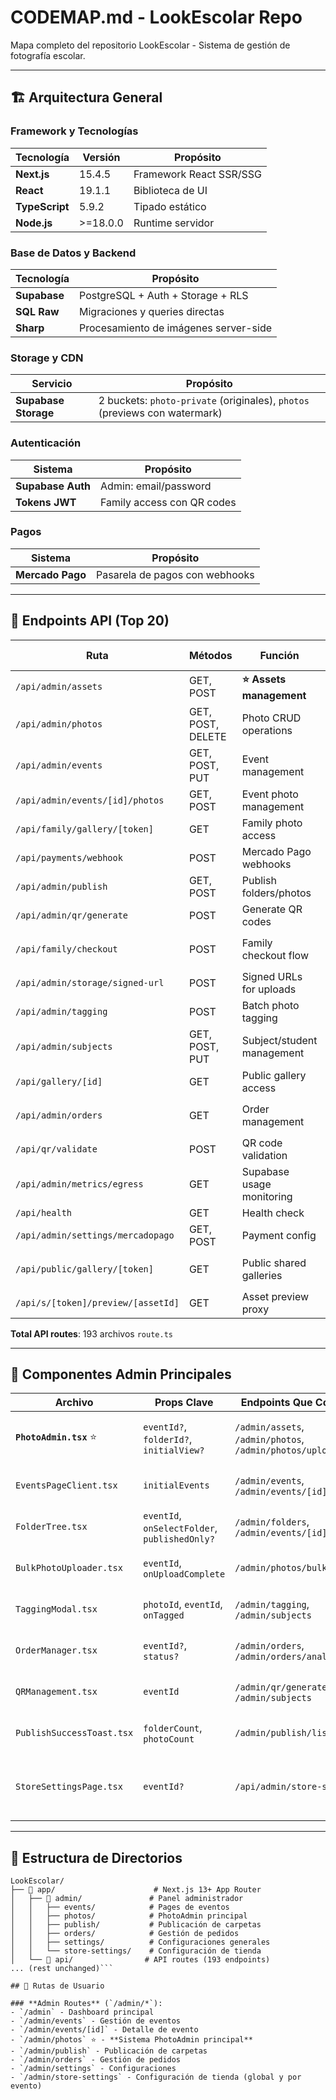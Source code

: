 # CODEMAP.md - LookEscolar Repo

Mapa completo del repositorio LookEscolar - Sistema de gestión de fotografía escolar.

---

## 🏗️ Arquitectura General

### **Framework y Tecnologías**
| Tecnología | Versión | Propósito |
|------------|---------|-----------|
| **Next.js** | 15.4.5 | Framework React SSR/SSG |
| **React** | 19.1.1 | Biblioteca de UI |
| **TypeScript** | 5.9.2 | Tipado estático |
| **Node.js** | >=18.0.0 | Runtime servidor |

### **Base de Datos y Backend**
| Tecnología | Propósito |
|------------|-----------|
| **Supabase** | PostgreSQL + Auth + Storage + RLS |
| **SQL Raw** | Migraciones y queries directas |
| **Sharp** | Procesamiento de imágenes server-side |

### **Storage y CDN**
| Servicio | Propósito |
|----------|-----------|
| **Supabase Storage** | 2 buckets: `photo-private` (originales), `photos` (previews con watermark) |

### **Autenticación**
| Sistema | Propósito |
|---------|-----------|
| **Supabase Auth** | Admin: email/password |
| **Tokens JWT** | Family access con QR codes |

### **Pagos**
| Sistema | Propósito |
|---------|-----------|
| **Mercado Pago** | Pasarela de pagos con webhooks |

---

## 🔌 Endpoints API (Top 20)

| **Ruta** | **Métodos** | **Función** | **Tablas Principales** |
|----------|-------------|-------------|------------------------|
| `/api/admin/assets` | GET, POST | **⭐ Assets management** | `assets`, `folders` |
| `/api/admin/photos` | GET, POST, DELETE | Photo CRUD operations | `photos`, `photo_subjects` |
| `/api/admin/events` | GET, POST, PUT | Event management | `events`, `subjects` |
| `/api/admin/events/[id]/photos` | GET, POST | Event photo management | `photos`, `events` |
| `/api/family/gallery/[token]` | GET | Family photo access | `subjects`, `photos`, `orders` |
| `/api/payments/webhook` | POST | Mercado Pago webhooks | `orders`, `order_items` |
| `/api/admin/publish` | GET, POST | Publish folders/photos | `folders`, `assets`, `tokens` |
| `/api/admin/qr/generate` | POST | Generate QR codes | `subjects`, `events` |
| `/api/family/checkout` | POST | Family checkout flow | `orders`, `order_items`, `subjects` |
| `/api/admin/storage/signed-url` | POST | Signed URLs for uploads | `photos`, `assets` |
| `/api/admin/tagging` | POST | Batch photo tagging | `photos`, `photo_subjects` |
| `/api/admin/subjects` | GET, POST, PUT | Subject/student management | `subjects`, `events` |
| `/api/gallery/[id]` | GET | Public gallery access | `events`, `photos` |
| `/api/admin/orders` | GET | Order management | `orders`, `order_items`, `subjects` |
| `/api/qr/validate` | POST | QR code validation | `subjects`, `events` |
| `/api/admin/metrics/egress` | GET | Supabase usage monitoring | `egress_metrics` |
| `/api/health` | GET | Health check | - |
| `/api/admin/settings/mercadopago` | GET, POST | Payment config | `app_settings` |
| `/api/public/gallery/[token]` | GET | Public shared galleries | `tokens`, `folders`, `assets` |
| `/api/s/[token]/preview/[assetId]` | GET | Asset preview proxy | `assets`, `tokens` |

**Total API routes**: 193 archivos `route.ts`

---

## 🎯 Componentes Admin Principales

| **Archivo** | **Props Clave** | **Endpoints Que Consume** | **Propósito** |
|-------------|-----------------|----------------------------|---------------|
| **`PhotoAdmin.tsx`** ⭐ | `eventId?`, `folderId?`, `initialView?` | `/admin/assets`, `/admin/photos`, `/admin/photos/upload` | Sistema unificado de gestión de fotos |
| `EventsPageClient.tsx` | `initialEvents` | `/admin/events`, `/admin/events/[id]` | Lista y gestión de eventos |
| `FolderTree.tsx` | `eventId`, `onSelectFolder`, `publishedOnly?` | `/admin/folders`, `/admin/events/[id]/folders` | Navegación jerárquica de carpetas |
| `BulkPhotoUploader.tsx` | `eventId`, `onUploadComplete` | `/admin/photos/bulk-upload` | Subida masiva de fotos |
| `TaggingModal.tsx` | `photoId`, `eventId`, `onTagged` | `/admin/tagging`, `/admin/subjects` | Etiquetado de fotos con estudiantes |
| `OrderManager.tsx` | `eventId?`, `status?` | `/admin/orders`, `/admin/orders/analytics` | Gestión de pedidos de familias |
| `QRManagement.tsx` | `eventId` | `/admin/qr/generate`, `/admin/subjects` | Generación y gestión de QR codes |
| `PublishSuccessToast.tsx` | `folderCount`, `photoCount` | `/admin/publish/list` | Feedback de publicación exitosa |
| `StoreSettingsPage.tsx` | `eventId?` | `/api/admin/store-settings` | Panel de configuración de tienda global y por evento |

---

## 📂 Estructura de Directorios

```
LookEscolar/
├── 📁 app/                      # Next.js 13+ App Router
│   ├── 📁 admin/               # Panel administrador
│   │   ├── events/            # Pages de eventos
│   │   ├── photos/            # PhotoAdmin principal
│   │   ├── publish/           # Publicación de carpetas
│   │   ├── orders/            # Gestión de pedidos
│   │   ├── settings/          # Configuraciones generales
│   │   └── store-settings/    # Configuración de tienda
│   └── 📁 api/                # API routes (193 endpoints)
... (rest unchanged)```

## 📱 Rutas de Usuario

### **Admin Routes** (`/admin/*`):
- `/admin` - Dashboard principal
- `/admin/events` - Gestión de eventos  
- `/admin/events/[id]` - Detalle de evento
- `/admin/photos` ⭐ - **Sistema PhotoAdmin principal**
- `/admin/publish` - Publicación de carpetas
- `/admin/orders` - Gestión de pedidos
- `/admin/settings` - Configuraciones
- `/admin/store-settings` - Configuración de tienda (global y por evento)
